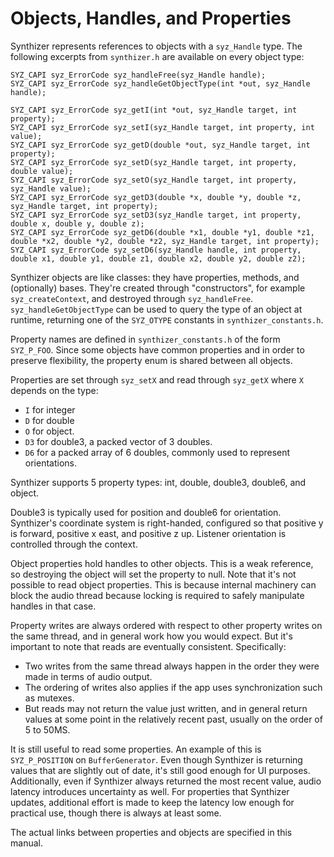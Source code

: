 # Objects, Handles, and Properties

Synthizer represents references to objects with a `syz_Handle` type.  The following excerpts from `synthizer.h` are available on every object type:

```
SYZ_CAPI syz_ErrorCode syz_handleFree(syz_Handle handle);
SYZ_CAPI syz_ErrorCode syz_handleGetObjectType(int *out, syz_Handle handle);

SYZ_CAPI syz_ErrorCode syz_getI(int *out, syz_Handle target, int property);
SYZ_CAPI syz_ErrorCode syz_setI(syz_Handle target, int property, int value);
SYZ_CAPI syz_ErrorCode syz_getD(double *out, syz_Handle target, int property);
SYZ_CAPI syz_ErrorCode syz_setD(syz_Handle target, int property, double value);
SYZ_CAPI syz_ErrorCode syz_setO(syz_Handle target, int property, syz_Handle value);
SYZ_CAPI syz_ErrorCode syz_getD3(double *x, double *y, double *z, syz_Handle target, int property);
SYZ_CAPI syz_ErrorCode syz_setD3(syz_Handle target, int property, double x, double y, double z);
SYZ_CAPI syz_ErrorCode syz_getD6(double *x1, double *y1, double *z1, double *x2, double *y2, double *z2, syz_Handle target, int property);
SYZ_CAPI syz_ErrorCode syz_setD6(syz_Handle handle, int property, double x1, double y1, double z1, double x2, double y2, double z2);
```

Synthizer objects are like classes: they have properties, methods, and (optionally) bases. They're created through "constructors", for example `syz_createContext`, and destroyed through `syz_handleFree`.
`syz_handleGetObjectType` can be used to query the type of an object at runtime, returning one of the `SYZ_OTYPE` constants
in `synthizer_constants.h`.

Property names are defined in `synthizer_constants.h` of the form `SYZ_P_FOO`.  Since some objects have common properties and in order to preserve flexibility, the property enum is shared between all objects.

Properties are set through `syz_setX` and read through `syz_getX` where `X` depends on the type:

- `I` for integer
- `D` for double
- `O` for object.
- `D3` for double3, a packed vector of 3 doubles.
- `D6` for a packed array of 6 doubles, commonly used to represent orientations.

Synthizer supports 5 property types: int, double, double3, double6, and object.

Double3 is typically used for position and double6 for orientation.  Synthizer's coordinate system is right-handed, configured so that positive y is forward, positive x east, and positive z up.  Listener orientation is controlled through the context.

Object properties hold handles to other objects.  This is a weak reference, so destroying
the object will set the property to null.  Note that it's not possible to read object properties.  This is because internal machinery
can block the audio thread because locking is required to safely manipulate handles in that case.

Property writes are always ordered with respect to other property writes on the same thread, and in general work how you would expect.  But it's important to note that reads are eventually consistent.  Specifically:

- Two writes from the same thread always happen in the order they were made in terms of audio output.
- The ordering of writes also applies if the app uses synchronization such as mutexes.
- But reads may not return the value just written, and in general return values at some point in the relatively recent past, usually on the order of 5 to 50MS.

It is still useful to read some properties.  An example of this is `SYZ_P_POSITION` on `BufferGenerator`.  Even though Synthizer is returning values that are slightly out of date,
it's still good enough for UI purposes.  Additionally, even if Synthizer always returned the most recent value, audio latency introduces uncertainty as well.  For properties that Synthizer updates, additional effort is made
to keep the latency low enough for practical use, though there is always at least some.

The actual links between properties and objects are specified in this manual.
